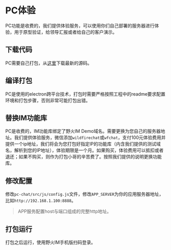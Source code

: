 # PC体验
PC功能是收费的，我们提供体验服务，可以使用你们自己部署的服务器进行体验，用于原型验证，给领导汇报或者给自己的客户演示。

## 下载代码
PC需要自己打包，从[这里](https://github.com/wildfirechat/pc-chat)下载最新的源码。

## 编译打包
PC是使用的electron跨平台技术，打包时需要严格按照工程中的readme要求配置环境和打包步骤，否则非常可能打包出错。

## 替换IM功能库
PC是收费的，IM功能库绑定了野火IM Demo域名。需要更换为您自己的服务器地址。我们提供体验服务，微信添加```wildfirechat```或```wfchat```，支付100元体验费用并提供一个ip地址，我们将会为您打包好指定IP的功能库（内含我们提供的测试域名，解析到您的IP地址），体验期限是一个月。如果购买，体验费用可以抵扣或者退还；如果不购买，则作为打包小哥的辛苦费了。按照我们提供的说明更换功能库。

## 修改配置
修改```pc-chat/src/js/config.js```文件，修改```APP_SERVER```为你的应用服务器地址，比如```http://192.168.1.100:8888```。
> APP服务配置host与端口组成的完整http地址。

## 打包运行
打包之后运行，使用野火IM手机版扫码登录。
